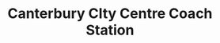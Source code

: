 ---
title: "Canterbury CIty Centre Coach Station"
url: /canterbury/canterbury-city-centre-coach-station/
shop: Tickets
---